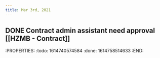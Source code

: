 ```yaml
---
title: Mar 3rd, 2021
---
```


## DONE Contract admin assistant need approval [[HZMB - Contract]] 
:PROPERTIES:
:todo: 1614740574584
:done: 1614758514633
:END:
